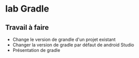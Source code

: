 # lab Gradle

## Travail à faire 

- Change le version de grandle d'un projet existant
- Changer la version de gradle par défaut de android Studio
- Présentation de gradle 

